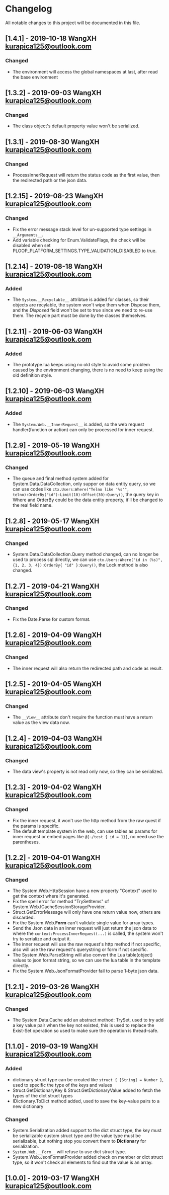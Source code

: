 # Changelog
All notable changes to this project will be documented in this file.


## [1.4.1] - 2019-10-18 WangXH <kurapica125@outlook.com>
### Changed
- The environment will access the global namespaces at last, after read the base environment

## [1.3.2] - 2019-09-03 WangXH <kurapica125@outlook.com>
### Changed
- The class object's default property value won't be serialized.

## [1.3.1] - 2019-08-30 WangXH <kurapica125@outlook.com>
### Changed
- ProcessInnerRequest will return the status code as the first value, then the redirected path or the json data.

## [1.2.15] - 2019-08-23 WangXH <kurapica125@outlook.com>
### Changed
- Fix the error message stack level for un-supported type settings in `__Arguments__`.
- Add variable checking for Enum.ValidateFlags, the check will be disabled when set PLOOP_PLATFORM_SETTINGS.TYPE_VALIDATION_DISABLED to true.

## [1.2.14] - 2019-08-18 WangXH <kurapica125@outlook.com>
### Added
- The `System.__Recyclable__` attribtue is added for classes, so their objects are recylable, the system won't wipe them when Dispose them, and the *Disposed* field won't be set to true since we need to re-use them. The recycle part must be done by the classes themselves.

## [1.2.11] - 2019-06-03 WangXH <kurapica125@outlook.com>
### Added
- The prototype.lua keeps using no old style to avoid some problem caused by the environment changing, there is no need to keep using the old definition style.

## [1.2.10] - 2019-06-03 WangXH <kurapica125@outlook.com>
### Added
- The `System.Web.__InnerRequest__` is added, so the web request handler(function or action) can only be processed for inner request.


## [1.2.9] - 2019-05-19 WangXH <kurapica125@outlook.com>
### Changed
- The queue and final method system added for System.Data.DataCollection, only suppor on data entity query, so we can use codes like `ctx.Users:Where("Telno like '%s'", telno):OrderBy("id"):Limit(10):Offset(30):Query()`, the query key in Where and OrderBy could be the data entity property, it'll be changed to the real field name.


## [1.2.8] - 2019-05-17 WangXH <kurapica125@outlook.com>
### Changed
- System.Data.DataCollection.Query method changed, can no longer be used to process sql directly, we can use `ctx.Users:Where("id in (%s)", {1, 2, 3, 4}):OrderBy{ "id" }:Query()`, the Lock method is also changed.


## [1.2.7] - 2019-04-21 WangXH <kurapica125@outlook.com>
### Changed
- Fix the Date.Parse for custom format.


## [1.2.6] - 2019-04-09 WangXH <kurapica125@outlook.com>
### Changed
- The inner request will also return the redirected path and code as result.


## [1.2.5] - 2019-04-05 WangXH <kurapica125@outlook.com>
### Changed
- The `__View__` attribute don't require the function must have a return value as the view data now.


## [1.2.4] - 2019-04-03 WangXH <kurapica125@outlook.com>
### Changed
- The data view's property is not read only now, so they can be serialized.


## [1.2.3] - 2019-04-02 WangXH <kurapica125@outlook.com>
### Changed
- Fix the inner request, it won't use the http method from the raw quest if the params is specific.
- The default template system in the web, can use tables as params for inner request or embed pages like `@[~/test { id = 1}]`, no need use the parentheses.


## [1.2.2] - 2019-04-01 WangXH <kurapica125@outlook.com>
### Changed
- The System.Web.HttpSession have a new property "Context" used to get the context where it's generated.
- Fix the spell error for method "TrySetItems" of System.Web.ICacheSessionStorageProvider.
- Struct.GetErrorMessage will only have one return value now, others are discarded.
- Fix the System.Web.__Form__ can't validate single value for array types.
- Send the Json data in an inner request will just return the json data to where the `context:ProcessInnerRequest(...)` is called, the system won't try to serialize and output it.
- The inner request will use the raw request's http method if not specific, also will use the raw request's querystring or form if not specific.
- The System.Web.ParseString will also convert the Lua table(object) values to json format string, so we can use the lua table in the template directly.
- Fix the System.Web.JsonFormatProvider fail to parse 1-byte json data.


## [1.2.1] - 2019-03-26 WangXH <kurapica125@outlook.com>
### Changed
- The System.Data.Cache add an abstract method: TrySet, used to try add a key value pair when the key not existed, this is used to replace the Exist-Set operation so used to make sure the operation is thread-safe.


## [1.1.0] - 2019-03-19 WangXH <kurapica125@outlook.com>
### Added
- dictionary struct type can be created like `struct { [String] = Number }`, used to specific the type of the keys and values
- Struct.GetDictionaryKey & Struct.GetDictionaryValue added to fetch the types of the dict struct types
- IDictionary.ToDict method added, used to save the key-value pairs to a new dictionary

### Changed
- System.Serialization added support to the dict struct type, the key must be serializable custom struct type and the value type must be serializable, but nothing stop you convert them to **Dictionary** for serialization.
- `System.Web.__Form__` will refuse to use dict struct type.
- System.Web.JsonFormatProvider added check on member or dict struct type, so it won't check all elements to find out the value is an array.


## [1.0.0] - 2019-03-17 WangXH <kurapica125@outlook.com>